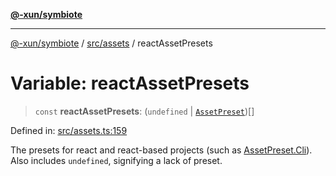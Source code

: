 [**@-xun/symbiote**](../../../README.md)

***

[@-xun/symbiote](../../../README.md) / [src/assets](../README.md) / reactAssetPresets

# Variable: reactAssetPresets

> `const` **reactAssetPresets**: (`undefined` \| [`AssetPreset`](../enumerations/AssetPreset.md))[]

Defined in: [src/assets.ts:159](https://github.com/Xunnamius/symbiote/blob/35578a044f8aaee7e61e5dd07c97ef12b7559e4c/src/assets.ts#L159)

The presets for react and react-based projects (such as
[AssetPreset.Cli](../enumerations/AssetPreset.md#cli)). Also includes `undefined`, signifying a lack of
preset.
